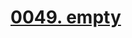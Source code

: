 # [0049. empty](https://github.com/Tdahuyou/TNotes.svg/tree/main/notes/0049.%20empty)

<!-- region:toc -->

<!-- endregion:toc -->

